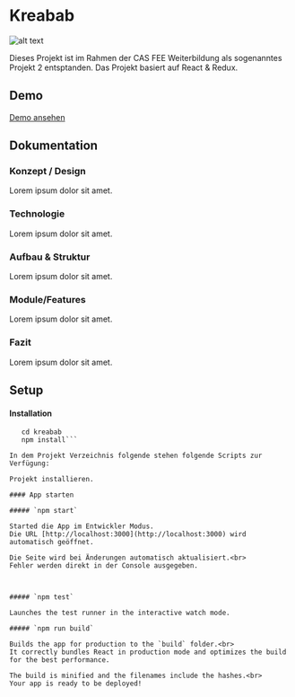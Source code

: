 # Kreabab 


![alt text](https://i.imgur.com/cCC3Fuf.png "Kreabab")

Dieses Projekt ist im Rahmen der CAS FEE Weiterbildung als sogenanntes Projekt 2 entsptanden. Das Projekt basiert auf React & Redux.

## Demo
[Demo ansehen](https://www.google.com)




## Dokumentation
### Konzept / Design

Lorem ipsum dolor sit amet.

### Technologie

Lorem ipsum dolor sit amet.

### Aufbau & Struktur

Lorem ipsum dolor sit amet.

### Module/Features

Lorem ipsum dolor sit amet.

### Fazit

Lorem ipsum dolor sit amet.



## Setup
#### Installation


```git clone https://github.com/hakyzz/kreabab.git
   cd kreabab
   npm install```

In dem Projekt Verzeichnis folgende stehen folgende Scripts zur Verfügung:

Projekt installieren.

#### App starten

##### `npm start`

Started die App im Entwickler Modus.
Die URL [http://localhost:3000](http://localhost:3000) wird automatisch geöffnet.

Die Seite wird bei Änderungen automatisch aktualisiert.<br>
Fehler werden direkt in der Console ausgegeben.



##### `npm test`

Launches the test runner in the interactive watch mode.

##### `npm run build`

Builds the app for production to the `build` folder.<br>
It correctly bundles React in production mode and optimizes the build for the best performance.

The build is minified and the filenames include the hashes.<br>
Your app is ready to be deployed!
